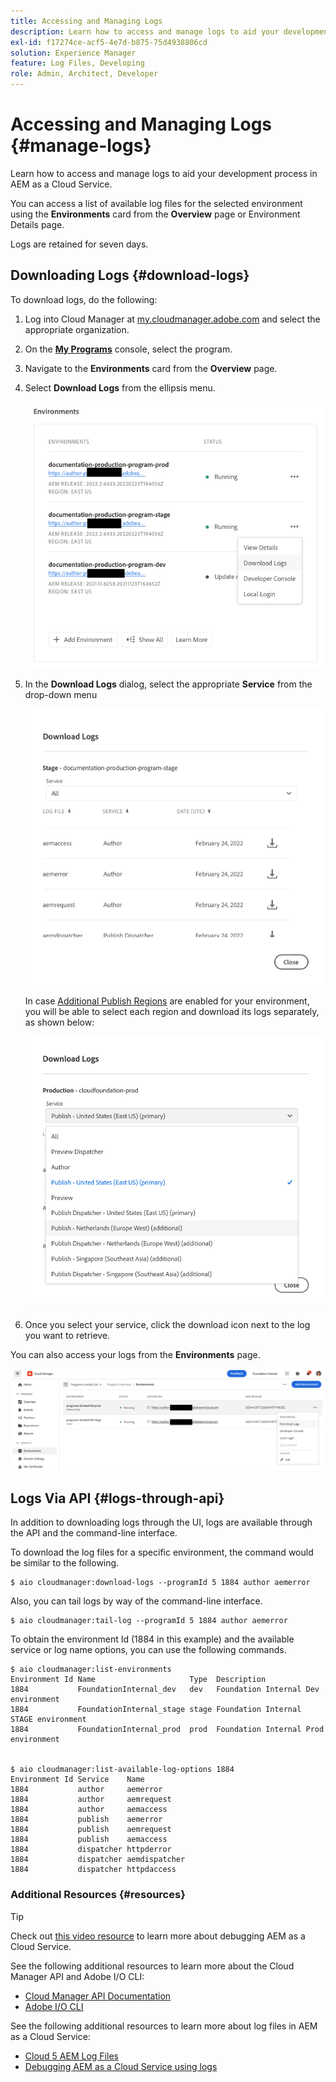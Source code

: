 ```yaml
---
title: Accessing and Managing Logs
description: Learn how to access and manage logs to aid your development process in AEM as a Cloud Service.
exl-id: f17274ce-acf5-4e7d-b875-75d4938806cd
solution: Experience Manager
feature: Log Files, Developing
role: Admin, Architect, Developer
---
```


# Accessing and Managing Logs {#manage-logs} 

Learn how to access and manage logs to aid your development process in AEM as a Cloud Service.

You can access a list of available log files for the selected environment using the **Environments** card from the **Overview** page or Environment Details page.

Logs are retained for seven days.

## Downloading Logs {#download-logs}

To download logs, do the following:

1. Log into Cloud Manager at [my.cloudmanager.adobe.com](https://my.cloudmanager.adobe.com/) and select the appropriate organization.

1. On the **[My Programs](/help/implementing/cloud-manager/navigation.md#my-programs)** console, select the program.

1. Navigate to the **Environments** card from the **Overview** page.

1. Select **Download Logs** from the ellipsis menu.

   ![Download logs menu item](assets/download-logs1.png)

1. In the **Download Logs** dialog, select the appropriate **Service** from the drop-down menu

   ![Download Logs dialog](assets/download-preview.png)

   In case [Additional Publish Regions](/help/operations/additional-publish-regions.md) are enabled for your environment, you will be able to select each region and download its logs separately, as shown below:

   ![Download Logs for additional publish regions](assets/download-publish-region-logs.png)

1. Once you select your service, click the download icon next to the log you want to retrieve.

You can also access your logs from the **Environments** page.

![Logs from the Environments screen](assets/download-logs.png)

## Logs Via API {#logs-through-api}

In addition to downloading logs through the UI, logs are available through the API and the command-line interface. 

To download the log files for a specific environment, the command would be similar to the following.

```shell
$ aio cloudmanager:download-logs --programId 5 1884 author aemerror
```

Also, you can tail logs by way of the command-line interface.

```shell
$ aio cloudmanager:tail-log --programId 5 1884 author aemerror
```

To obtain the environment Id (1884 in this example) and the available service or log name options, you can use the following commands.

```shell
$ aio cloudmanager:list-environments
Environment Id Name                     Type  Description                          
1884           FoundationInternal_dev   dev   Foundation Internal Dev environment  
1884           FoundationInternal_stage stage Foundation Internal STAGE environment
1884           FoundationInternal_prod  prod  Foundation Internal Prod environment
 
 
$ aio cloudmanager:list-available-log-options 1884
Environment Id Service    Name         
1884           author     aemerror     
1884           author     aemrequest   
1884           author     aemaccess    
1884           publish    aemerror     
1884           publish    aemrequest   
1884           publish    aemaccess    
1884           dispatcher httpderror   
1884           dispatcher aemdispatcher
1884           dispatcher httpdaccess
```

### Additional Resources {#resources}

>[!TIP]
>
>Check out [this video resource](https://app.frame.io/reviews/28cdf463-b7fc-443b-a54a-93cb7da6567e/dbf158f1-568b-4efc-8fbc-3b241561cbab) to learn more about debugging AEM as a Cloud Service.

See the following additional resources to learn more about the Cloud Manager API and Adobe I/O CLI:

* [Cloud Manager API Documentation](https://developer.adobe.com/experience-cloud/cloud-manager/)
* [Adobe I/O CLI](https://github.com/adobe/aio-cli-plugin-cloudmanager)

See the following additional resources to learn more about log files in AEM as a Cloud Service:

* [Cloud 5 AEM Log Files](https://experienceleague.adobe.com/docs/experience-manager-learn/cloud-service/expert-resources/cloud-5/cloud5-aem-log-files.html)
* [Debugging AEM as a Cloud Service using logs](https://experienceleague.adobe.com/docs/experience-manager-learn/cloud-service/debugging/debugging-aem-as-a-cloud-service/logs.html)
